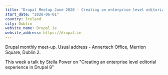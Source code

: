 ```yaml
---
title: "Drupal Meetup June 2020 - Creating an enterprise level editorial experience in Drupal 8"
start_date: "2020-06-01"
country: Ireland
city: Dublin
website_name: Drupal.ie
website_address: https://drupal.ie
---
```


Drupal monthly meet-up. Usual address - Annertech Office, Merrion Square, Dublin 2.

This week a talk by Stella Power on "Creating an enterprise level editorial experience in Drupal 8"